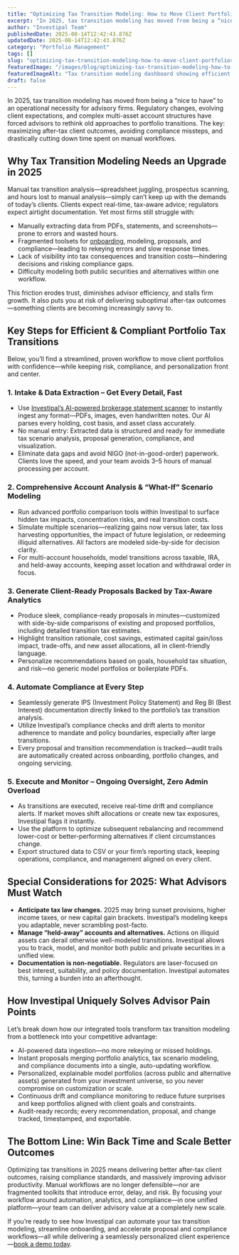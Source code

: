 ```yaml
---
title: "Optimizing Tax Transition Modeling: How to Move Client Portfolios Efficiently and Compliantly in 2025"
excerpt: "In 2025, tax transition modeling has moved from being a “nice to have” to an operational necessity for advisory firms."
author: "Investipal Team"
publishedDate: 2025-08-14T12:42:43.876Z
updatedDate: 2025-08-14T12:42:43.876Z
category: "Portfolio Management"
tags: []
slug: "optimizing-tax-transition-modeling-how-to-move-client-portfolios-efficiently-and-compliantly-in-2025"
featuredImage: "/images/blog/optimizing-tax-transition-modeling-how-to-move-client-portfolios-efficiently-and-compliantly-in-2025__683aba2fd7c8ad0732b906f3_pexels-photo-265087.jpeg"
featuredImageAlt: "Tax transition modeling dashboard showing efficient portfolio optimization and compliance for 2025 wealth management"
draft: false
---
```

<p>In 2025, tax transition modeling has moved from being a “nice to have” to an operational necessity for advisory firms. Regulatory changes, evolving client expectations, and complex multi-asset account structures have forced advisors to rethink old approaches to portfolio transitions. The key: maximizing after-tax client outcomes, avoiding compliance missteps, and drastically cutting down time spent on manual workflows.</p>

<h2>Why Tax Transition Modeling Needs an Upgrade in 2025</h2>
<p>Manual tax transition analysis—spreadsheet juggling, prospectus scanning, and hours lost to manual analysis—simply can’t keep up with the demands of today’s clients. Clients expect real-time, tax-aware advice; regulators expect airtight documentation. Yet most firms still struggle with:</p>
<ul>
  <li>Manually extracting data from PDFs, statements, and screenshots—prone to errors and wasted hours.</li>
  <li>Fragmented toolsets for <a href="/blog/category/onboarding">onboarding</a>, modeling, proposals, and compliance—leading to rekeying errors and slow response times.</li>
  <li>Lack of visibility into tax consequences and transition costs—hindering decisions and risking compliance gaps.</li>
  <li>Difficulty modeling both public securities and alternatives within one workflow.</li>
</ul>

<p>This friction erodes trust, diminishes advisor efficiency, and stalls firm growth. It also puts you at risk of delivering suboptimal after-tax outcomes—something clients are becoming increasingly savvy to.</p>

<h2>Key Steps for Efficient & Compliant Portfolio Tax Transitions</h2>
<p>Below, you’ll find a streamlined, proven workflow to move client portfolios with confidence—while keeping risk, compliance, and personalization front and center.</p>

<h3>1. Intake & Data Extraction – Get Every Detail, Fast</h3>
<ul>
  <li>Use <a href="/">Investipal’s AI-powered brokerage statement scanner</a> to instantly ingest any format—PDFs, images, even handwritten notes. Our AI parses every holding, cost basis, and asset class accurately.</li>
  <li>No manual entry: Extracted data is structured and ready for immediate tax scenario analysis, proposal generation, compliance, and visualization.</li>
  <li>Eliminate data gaps and avoid NIGO (not-in-good-order) paperwork. Clients love the speed, and your team avoids 3–5 hours of manual processing per account.</li>
</ul>

<h3>2. Comprehensive Account Analysis & “What-If” Scenario Modeling</h3>
<ul>
  <li>Run advanced portfolio comparison tools within Investipal to surface hidden tax impacts, concentration risks, and real transition costs.</li>
  <li>Simulate multiple scenarios—realizing gains now versus later, tax loss harvesting opportunities, the impact of future legislation, or redeeming illiquid alternatives. All factors are modeled side-by-side for decision clarity.</li>
  <li>For multi-account households, model transitions across taxable, IRA, and held-away accounts, keeping asset location and withdrawal order in focus.</li>
</ul>

<h3>3. Generate Client-Ready Proposals Backed by Tax-Aware Analytics</h3>
<ul>
  <li>Produce sleek, compliance-ready proposals in minutes—customized with side-by-side comparisons of existing and proposed portfolios, including detailed transition tax estimates.</li>
  <li>Highlight transition rationale, cost savings, estimated capital gain/loss impact, trade-offs, and new asset allocations, all in client-friendly language.</li>
  <li>Personalize recommendations based on goals, household tax situation, and risk—no generic model portfolios or boilerplate PDFs.</li>
</ul>

<h3>4. Automate Compliance at Every Step</h3>
<ul>
  <li>Seamlessly generate IPS (Investment Policy Statement) and Reg BI (Best Interest) documentation directly linked to the portfolio’s tax transition analysis.</li>
  <li>Utilize Investipal’s compliance checks and drift alerts to monitor adherence to mandate and policy boundaries, especially after large transitions.</li>
  <li>Every proposal and transition recommendation is tracked—audit trails are automatically created across onboarding, portfolio changes, and ongoing servicing.</li>
</ul>

<h3>5. Execute and Monitor – Ongoing Oversight, Zero Admin Overload</h3>
<ul>
  <li>As transitions are executed, receive real-time drift and compliance alerts. If market moves shift allocations or create new tax exposures, Investipal flags it instantly.</li>
  <li>Use the platform to optimize subsequent rebalancing and recommend lower-cost or better-performing alternatives if client circumstances change.</li>
  <li>Export structured data to CSV or your firm’s reporting stack, keeping operations, compliance, and management aligned on every client.</li>
</ul>

<h2>Special Considerations for 2025: What Advisors Must Watch</h2>
<ul>
  <li><strong>Anticipate tax law changes.</strong> 2025 may bring sunset provisions, higher income taxes, or new capital gain brackets. Investipal’s modeling keeps you adaptable, never scrambling post-facto.</li>
  <li><strong>Manage “held-away” accounts and alternatives.</strong> Actions on illiquid assets can derail otherwise well-modeled transitions. Investipal allows you to track, model, and monitor both public and private securities in a unified view.</li>
  <li><strong>Documentation is non-negotiable.</strong> Regulators are laser-focused on best interest, suitability, and policy documentation. Investipal automates this, turning a burden into an afterthought.</li>
</ul>

<h2>How Investipal Uniquely Solves Advisor Pain Points</h2>
<p>Let’s break down how our integrated tools transform tax transition modeling from a bottleneck into your competitive advantage:</p>
<ul>
  <li>AI-powered data ingestion—no more rekeying or missed holdings.</li>
  <li>Instant proposals merging portfolio analytics, tax scenario modeling, and compliance documents into a single, auto-updating workflow.</li>
  <li>Personalized, explainable model portfolios (across public and alternative assets) generated from your investment universe, so you never compromise on customization or scale.</li>
  <li>Continuous drift and compliance monitoring to reduce future surprises and keep portfolios aligned with client goals and constraints.</li>
  <li>Audit-ready records; every recommendation, proposal, and change tracked, timestamped, and exportable.</li>
</ul>

<h2>The Bottom Line: Win Back Time and Scale Better Outcomes</h2>
<p>Optimizing tax transitions in 2025 means delivering better after-tax client outcomes, raising compliance standards, and massively improving advisor productivity. Manual workflows are no longer defensible—nor are fragmented toolkits that introduce error, delay, and risk. By focusing your workflow around automation, analytics, and compliance—in one unified platform—your team can deliver advisory value at a completely new scale.</p>

<p>If you’re ready to see how Investipal can automate your tax transition modeling, streamline onboarding, and accelerate proposal and compliance workflows—all while delivering a seamlessly personalized client experience—<a href="/">book a demo today</a>.</p>